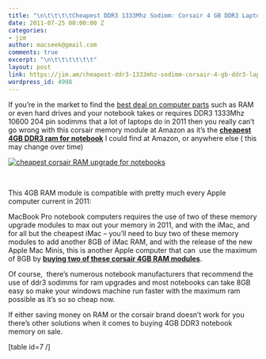 ```yaml
---
title: "\n\t\t\t\tCheapest DDR3 1333Mhz Sodimm: Corsair 4 GB DDR3 Laptop Memory CMSO4GX3M1A1333C9\t\t"
date: 2011-07-25 00:00:00 Z
categories:
- jim
author: macseek@gmail.com
comments: true
excerpt: "\n\t\t\t\t\t\t"
layout: post
link: https://jim.am/cheapest-ddr3-1333mhz-sodimm-corsair-4-gb-ddr3-laptop-memory-cmso4gx3m1a1333c9/
wordpress_id: 4998
---
```


If you’re in the market to find the [best deal on computer parts](http://www.jim.am) such as RAM or even hard drives and your notebook takes or requires DDR3 1333Mhz 10600 204 pin sodimms that a lot of laptops do in 2011 then you really can’t go wrong with this corsair memory module at Amazon as it’s the **[cheapest 4GB DDR3 ram for notebook](http://www.amazon.com/gp/product/B002YU83YO/ref=as_li_ss_tl?ie=UTF8&tag=ramseeker-20&linkCode=as2&camp=217145&creative=399369&creativeASIN=B002YU83YO)** I could find at Amazon, or anywhere else ( this may change over time)




[![cheapest corsair RAM upgrade for notebooks](http://www.jim.am/wp-content/uploads/2011/07/Corsair-DDR3-Laptop-Memory-Kit.jpg)](http://www.amazon.com/gp/product/B002YU83YO/ref=as_li_ss_tl?ie=UTF8&tag=ramseeker-20&linkCode=as2&camp=217145&creative=399369&creativeASIN=B002YU83YO)




 




This 4GB RAM module is compatible with pretty much every Apple computer current in 2011:




MacBook Pro notebook computers requires the use of two of these memory upgrade modules to max out your memory in 2011, and with the iMac, and for all but the cheapest iMac – you’ll need to buy two of these memory modules to add another 8GB of iMac RAM, and with the release of the new Apple Mac Minis, this is another Apple computer that can  use the maximum of 8GB by **[buying two of these corsair 4GB RAM modules](http://www.amazon.com/gp/product/B002YU83YO/ref=as_li_ss_tl?ie=UTF8&tag=ramseeker-20&linkCode=as2&camp=217145&creative=399369&creativeASIN=B002YU83YO)**.




Of course,  there’s numerous notebook manufacturers that recommend the use of ddr3 sodimms for ram upgrades and most notebooks can take 8GB easy so make your windows machine run faster with the maximum ram possible as it’s so so cheap now.




If either saving money on RAM or the corsair brand doesn’t work for you there’s other solutions when it comes to buying 4GB DDR3 notebook memory on sale.




[table id=7 /]




 




 


		
